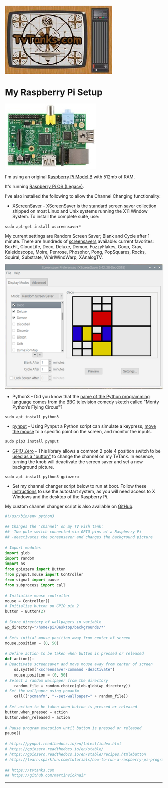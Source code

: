 ![TvTanks.com Logo](/assets/images/tvtanktv.JPG)

# My Raspberry Pi Setup

![Raspberry Pi Model B](/assets/images/rpiModelB.jpg)

I'm using an original [Raspberry Pi Model B](https://en.wikipedia.org/wiki/Raspberry_Pi#Model_comparison) with 512mb of RAM.

It's running [Raspberry Pi OS (Legacy)](https://www.raspberrypi.com/software/operating-systems/).

I've also installed the following to allow the Channel Changing functionality:

- [XScreenSaver](https://www.jwz.org/xscreensaver/) - XScreenSaver is the standard screen saver collection shipped on most Linux and Unix systems running the X11 Window System. To install the complete suite, use:

```
sudo apt-get install xscreensaver*
```

My current settings are Random Screen Saver; Blank and Cycle after 1 minute. There are hundreds of [screensavers](https://www.jwz.org/xscreensaver/screenshots/) available: current favorites: BoxFit, CloudLife, Deco, Deluxe, Demon, FuzzyFlakes, Goop, Grav, Kaleidoscope, Moire, Penrose, Phosphor, Pong, PopSquares, Rocks, Squiral, Substrate, WhirlWindWarp, XAnalogTV.

![XScreenSaver-Preferences](/assets/images/xscreensaver-preferences-tvtanks.png)

- Python3 - Did you know that the [name of the Python programming language](https://pythoninstitute.org/about-python) comes from the BBC television comedy sketch called "Monty Python’s Flying Circus"?

```
sudo apt install python3
```

- [pynput](https://pynput.readthedocs.io/en/latest/) - Using Pynput a Python script can simulate a keypress, [move the mouse](https://pynput.readthedocs.io/en/latest/mouse.html) to a specific point on the screen, and monitor the inputs.

```
sudo pip3 install pynput
```

- [GPIO Zero](https://gpiozero.readthedocs.io/en/stable/installing.html) - This library allows a common 2 pole 4 position switch to be [used as a "button"](https://gpiozero.readthedocs.io/en/stable/recipes.html#button) to change the channel on my TvTank. In essence, turning the knob will deactivate the screen saver and set a new background picture.

```
sudo apt install python3-gpiozero
```

<div id="channel_changer.py">
</div>

- Set my channel changer script below to run at boot. Follow these [instructions](https://learn.sparkfun.com/tutorials/how-to-run-a-raspberry-pi-program-on-startup/all#method-2-autostart) to use the autostart system, as you will need access to X Windows and the desktop of the Raspberry Pi.

My custom channel changer script is also available on [GitHub](https://github.com/martinvicknair/tvtanks.com/blob/main/channel_changer.py).

```python
#!/usr/bin/env python3

## Changes the 'channel' on my TV Fish tank:
## -Two pole switch connected via GPIO pins of a Raspberry Pi
## -deactivates the screensaver and changes the background picture

# Import modules
import glob
import random
import os
from gpiozero import Button
from pynput.mouse import Controller
from signal import pause
from subprocess import call

# Initialize mouse controller
mouse = Controller()
# Initialize button on GPIO pin 2
button = Button(2)

# Store directory of wallpapers in variable
wp_directory="/home/pi/Desktop/backgrounds/*"

# Sets initial mouse position away from center of screen
mouse.position = (0, 50)

# Define action to be taken when button is pressed or released
def action():
# Deactivate screensaver and move mouse away from center of screen
    os.system("xscreensaver-command -deactivate")
    mouse.position = (0, 50)
# Select a random wallpaper from the directory
    random_file = random.choice(glob.glob(wp_directory))
# Set the wallpaper using pcmanfm
    call(["pcmanfm", "--set-wallpaper=" + random_file])

# Set action to be taken when button is pressed or released
button.when_pressed = action
button.when_released = action

# Pause program execution until button is pressed or released
pause()

# https://pynput.readthedocs.io/en/latest/index.html
# https://gpiozero.readthedocs.io/en/stable/
# https://gpiozero.readthedocs.io/en/stable/recipes.html#button
# https://learn.sparkfun.com/tutorials/how-to-run-a-raspberry-pi-program-on-startup/all#method-2-autostart

## https://tvtanks.com
## https://github.com/martinvicknair
```

---

<script src="https://utteranc.es/client.js"
        repo="[martinvicknair/tvtanks.com]"
        issue-term="pathname"
        theme="github-light"
        crossorigin="anonymous"
        async>
</script>
